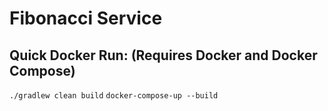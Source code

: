 # Fibonacci Service

## Quick Docker Run: (Requires Docker and Docker Compose)
`./gradlew clean build`
`docker-compose-up --build`